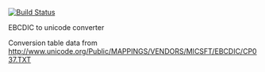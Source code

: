 [![Build Status](https://drone.io/github.com/Intermernet/ebcdic/status.png)](https://drone.io/github.com/Intermernet/ebcdic/latest)

EBCDIC to unicode converter

Conversion table data from http://www.unicode.org/Public/MAPPINGS/VENDORS/MICSFT/EBCDIC/CP037.TXT